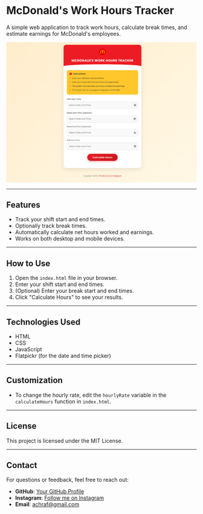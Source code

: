 # McDonald's Work Hours Tracker

A simple web application to track work hours, calculate break times, and estimate earnings for McDonald's employees.

![Screenshot](screenshot.png)

---

## Features

- Track your shift start and end times.
- Optionally track break times.
- Automatically calculate net hours worked and earnings.
- Works on both desktop and mobile devices.

---

## How to Use

1. Open the `index.html` file in your browser.
2. Enter your shift start and end times.
3. (Optional) Enter your break start and end times.
4. Click "Calculate Hours" to see your results.

---

## Technologies Used

- HTML
- CSS
- JavaScript
- Flatpickr (for the date and time picker)

---

## Customization

- To change the hourly rate, edit the `hourlyRate` variable in the `calculateHours` function in `index.html`.

---

## License

This project is licensed under the MIT License.

---

## Contact

For questions or feedback, feel free to reach out:

- **GitHub**: [Your GitHub Profile](https://github.com/theachraf)
- **Instagram**: [Follow me on Instagram](https://www.instagram.com/_hraaf_/)
- **Email**: achraf@gmail.com
